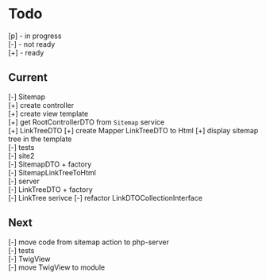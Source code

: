 # Todo

[p] - in progress  
[-] - not ready  
[+] - ready  

## Current

[-] Sitemap  
    [+] create controller  
    [+] create view template  
    [+] get RootControllerDTO from `Sitemap` service  
    [+] LinkTreeDTO
    [+] create Mapper LinkTreeDTO to Html
    [+] display sitemap tree in the template  
    [-] tests  
        [-] site2  
            [-] SitemapDTO + factory  
            [-] SitemapLinkTreeToHtml  
        [-] server  
            [-] LinkTreeDTO + factory  
            [-] LinkTree serivce
    [-] refactor LinkDTOCollectionInterface

## Next

[-] move code from sitemap action to php-server  
[-] tests  
    [-] TwigView  
[-] move TwigView to module  
